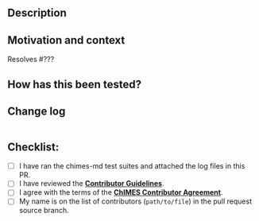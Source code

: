 <!-- Please confirm that your work is based on the correct branch. -->

## Description

<!-- Describe your changes in detail. -->

## Motivation and context

<!--- Why is this change required? What problem does it solve? -->

<!-- Replace ??? with the issue number that this pull request resolves. -->
Resolves #???

## How has this been tested?

<!--- Please describe in detail how you tested your changes. -->

<!--- Please build the sphinx documentation and check that any changes to
      documentation display properly. -->

## Change log

<!-- Propose a change log entry. -->
```

```

## Checklist:

- [ ] I have ran the chimes-md test suites and attached the log files in this PR.   
- [ ] I have reviewed the [**Contributor Guidelines**](https://github.com/LindseyLab-umich/chimes_lsq-LLfork/blob/main/doc/source/contributing.rst).
- [ ] I agree with the terms of the [**ChIMES Contributor Agreement**](link).
- [ ] My name is on the list of contributors (`path/to/file`) in the pull request source branch.
